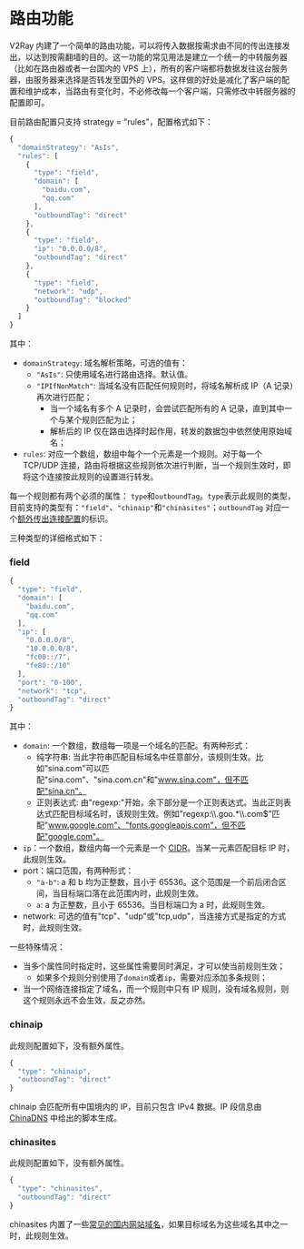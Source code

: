 # 路由功能

V2Ray 内建了一个简单的路由功能，可以将传入数据按需求由不同的传出连接发出，以达到按需翻墙的目的。这一功能的常见用法是建立一个统一的中转服务器（比如在路由器或者一台国内的 VPS 上），所有的客户端都将数据发往这台服务器，由服务器来选择是否转发至国外的 VPS。这样做的好处是减化了客户端的配置和维护成本，当路由有变化时，不必修改每一个客户端，只需修改中转服务器的配置即可。

目前路由配置只支持 strategy = "rules"，配置格式如下：

```javascript
{
  "domainStrategy": "AsIs",
  "rules": [
    {
      "type": "field",
      "domain": [
        "baidu.com",
        "qq.com"
      ],
      "outboundTag": "direct"
    },
    {
      "type": "field",
      "ip": "0.0.0.0/8",
      "outboundTag": "direct"
    },
    {
      "type": "field",
      "network": "udp",
      "outboundTag": "blocked"
    }
  ]
}
```

其中：
* `domainStrategy`: 域名解析策略，可选的值有：
  * `"AsIs"`: 只使用域名进行路由选择。默认值。
  * `"IPIfNonMatch"`: 当域名没有匹配任何规则时，将域名解析成 IP（A 记录）再次进行匹配；
    * 当一个域名有多个 A 记录时，会尝试匹配所有的 A 记录，直到其中一个与某个规则匹配为止；
    * 解析后的 IP 仅在路由选择时起作用，转发的数据包中依然使用原始域名；
* `rules`: 对应一个数组，数组中每个一个元素是一个规则。对于每一个 TCP/UDP 连接，路由将根据这些规则依次进行判断，当一个规则生效时，即将这个连接按此规则的设置进行转发。

每一个规则都有两个必须的属性： `type`和`outboundTag`。`type`表示此规则的类型，目前支持的类型有：`"field"`、`"chinaip"`和`"chinasites"`；`outboundTag` 对应一个[额外传出连接配置](02_protocols.md)的标识。

三种类型的详细格式如下：

### field
```javascript
{
  "type": "field",
  "domain": [
    "baidu.com",
    "qq.com"
  ],
  "ip": [
    "0.0.0.0/8",
    "10.0.0.0/8",
    "fc00::/7",
    "fe80::/10"
  ],
  "port": "0-100",
  "network": "tcp",
  "outboundTag": "direct"
}
```
其中：
* `domain`: 一个数组，数组每一项是一个域名的匹配。有两种形式：
  * 纯字符串: 当此字符串匹配目标域名中任意部分，该规则生效。比如"sina.com"可以匹配"sina.com"、"sina.com.cn"和"www.sina.com"，但不匹配"sina.cn"。
  * 正则表达式: 由"regexp:"开始，余下部分是一个正则表达式。当此正则表达式匹配目标域名时，该规则生效。例如"regexp:\\\\.goo.*\\\\.com$"匹配"www.google.com"、"fonts.googleapis.com"，但不匹配"google.com"。
* `ip`：一个数组，数组内每一个元素是一个 [CIDR](https://en.wikipedia.org/wiki/Classless_Inter-Domain_Routing)。当某一元素匹配目标 IP 时，此规则生效。
* port：端口范围，有两种形式：
  * `"a-b"`: a 和 b 均为正整数，且小于 65536。这个范围是一个前后闭合区间，当目标端口落在此范围内时，此规则生效。
  * `a`: a 为正整数，且小于 65536。当目标端口为 a 时，此规则生效。
* network: 可选的值有"tcp"、"udp"或"tcp,udp"，当连接方式是指定的方式时，此规则生效。

一些特殊情况：
* 当多个属性同时指定时，这些属性需要同时满足，才可以使当前规则生效；
  * 如果多个规则分别使用了`domain`或者`ip`，需要对应添加多条规则；
* 当一个网络连接指定了域名，而一个规则中只有 IP 规则，没有域名规则，则这个规则永远不会生效，反之亦然。


### chinaip
此规则配置如下，没有额外属性。
```javascript
{
  "type": "chinaip",
  "outboundTag": "direct"
}
```

chinaip 会匹配所有中国境内的 IP，目前只包含 IPv4 数据。IP 段信息由 [ChinaDNS](https://github.com/shadowsocks/ChinaDNS) 中给出的脚本生成。

### chinasites
此规则配置如下，没有额外属性。
```javascript
{
  "type": "chinasites",
  "outboundTag": "direct"
}
```

chinasites 内置了一些[常见的国内网站域名](https://github.com/v2ray/v2ray-core/blob/master/app/router/rules/chinasites.go)，如果目标域名为这些域名其中之一时，此规则生效。

